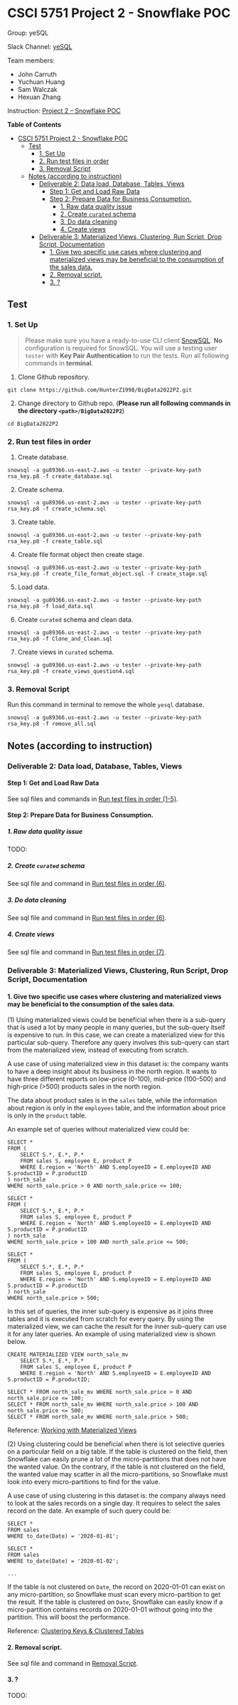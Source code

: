 # CSCI 5751 Project 2 - Snowflake POC

Group: yeSQL

Slack Channel: [yeSQL](https://umndataspring2022.slack.com/archives/C02V04QB4F9)

Team members: 
- John Carruth
- Yuchuan Huang
- Sam Walczak
- Hexuan Zhang

Instruction: [Project 2 – Snowflake POC](https://drive.google.com/file/d/18eDxHup4DcRabKuPZ-gJcgGCNsvFwjtj/view?usp=sharing)

**Table of Contents**
- [CSCI 5751 Project 2 - Snowflake POC](#csci-5751-project-2---snowflake-poc)
  - [Test](#test)
    - [1. Set Up](#1-set-up)
    - [2. Run test files in order](#2-run-test-files-in-order)
    - [3. Removal Script](#3-removal-script)
  - [Notes (according to instruction)](#notes-according-to-instruction)
    - [Deliverable 2: Data load, Database, Tables, Views](#deliverable-2-data-load-database-tables-views)
      - [Step 1: Get and Load Raw Data](#step-1-get-and-load-raw-data)
      - [Step 2: Prepare Data for Business Consumption.](#step-2-prepare-data-for-business-consumption)
        - [1. Raw data quality issue](#1-raw-data-quality-issue)
        - [2. Create `curated` schema](#2-create-curated-schema)
        - [3. Do data cleaning](#3-do-data-cleaning)
        - [4. Create views](#4-create-views)
    - [Deliverable 3: Materialized Views, Clustering, Run Script, Drop Script, Documentation](#deliverable-3-materialized-views-clustering-run-script-drop-script-documentation)
      - [1. Give two specific use cases where clustering and materialized views may be beneficial to the consumption of the sales data.](#1-give-two-specific-use-cases-where-clustering-and-materialized-views-may-be-beneficial-to-the-consumption-of-the-sales-data)
      - [2. Removal script.](#2-removal-script)
      - [3. ?](#3-)

## Test
### 1. Set Up
> Please make sure you have a ready-to-use CLI client [SnowSQL](https://docs.snowflake.com/en/user-guide/snowsql.html). **No** configuration is required for SnowSQL. You will use a testing user `tester` with **Key Pair Authentication** to run the tests. Run all following commands in **terminal**.

1. Clone Github repository.
```
git clone https://github.com/HunterZ1998/BigData2022P2.git
```

2. Change directory to Github repo. (**Please run all following commands in the directory `<path>/BigData2022P2`**)
```
cd BigData2022P2
```

### 2. Run test files in order
1. Create database.
```
snowsql -a gu89366.us-east-2.aws -u tester --private-key-path rsa_key.p8 -f create_database.sql
```

2. Create schema.
```
snowsql -a gu89366.us-east-2.aws -u tester --private-key-path rsa_key.p8 -f create_schema.sql
```

3. Create table.
```
snowsql -a gu89366.us-east-2.aws -u tester --private-key-path rsa_key.p8 -f create_table.sql
```

4. Create file format object then create stage.
```
snowsql -a gu89366.us-east-2.aws -u tester --private-key-path rsa_key.p8 -f create_file_format_object.sql -f create_stage.sql
```

5. Load data.
```
snowsql -a gu89366.us-east-2.aws -u tester --private-key-path rsa_key.p8 -f load_data.sql
```

6. Create `curated` schema and clean data.
```
snowsql -a gu89366.us-east-2.aws -u tester --private-key-path rsa_key.p8 -f Clone_and_Clean.sql
```

7. Create views in `curated` schema.
```
snowsql -a gu89366.us-east-2.aws -u tester --private-key-path rsa_key.p8 -f create_views_question4.sql
```


### 3. Removal Script
Run this command in terminal to remove the whole `yesql` database. 
```
snowsql -a gu89366.us-east-2.aws -u tester --private-key-path rsa_key.p8 -f remove_all.sql
```

## Notes (according to instruction)

### Deliverable 2: Data load, Database, Tables, Views
#### Step 1: Get and Load Raw Data
See sql files and commands in [Run test files in order (1-5)](#2-run-test-files-in-order).

#### Step 2: Prepare Data for Business Consumption.
##### 1. Raw data quality issue
TODO:

##### 2. Create `curated` schema
See sql file and command in [Run test files in order (6)](#2-run-test-files-in-order).

##### 3. Do data cleaning
See sql file and command in [Run test files in order (6)](#2-run-test-files-in-order).

##### 4. Create views
See sql file and command in [Run test files in order (7)](#2-run-test-files-in-order).

### Deliverable 3: Materialized Views, Clustering, Run Script, Drop Script, Documentation

#### 1. Give two specific use cases where clustering and materialized views may be beneficial to the consumption of the sales data.

(1) Using materialized views could be beneficial when there is a sub-query that is used a lot by many people in many queries, but the sub-query itself is expensive to run. In this case, we can create a materialized view for this particular sub-query. Therefore any query involves this sub-query can start from the materialized view, instead of executing from scratch. 

A use case of using materialized view in this dataset is: the company wants to have a deep insight about its business in the north region. It wants to have three different reports on low-price (0-100), mid-price (100-500) and high-price (>500) products sales in the north region. 

The data about product sales is in the `sales` table, while the information about region is only in the `employees` table, and the information about price is only in the `product` table. 

An example set of queries without materialized view could be:
```
SELECT *
FROM (
    SELECT S.*, E.*, P.*
    FROM sales S, employee E, product P
    WHERE E.region = 'North' AND S.employeeID = E.employeeID AND S.productID = P.productID
) north_sale
WHERE north_sale.price > 0 AND north_sale.price <= 100;

SELECT *
FROM (
    SELECT S.*, E.*, P.*
    FROM sales S, employee E, product P
    WHERE E.region = 'North' AND S.employeeID = E.employeeID AND S.productID = P.productID
) north_sale
WHERE north_sale.price > 100 AND north_sale.price <= 500;

SELECT *
FROM (
    SELECT S.*, E.*, P.*
    FROM sales S, employee E, product P
    WHERE E.region = 'North' AND S.employeeID = E.employeeID AND S.productID = P.productID
) north_sale
WHERE north_sale.price > 500;
```

In this set of queries, the inner sub-query is expensive as it joins three tables and it is executed from scratch for every query. By using the materialized view, we can cache the result for the inner sub-query can use it for any later queries.  An example of using materialized view is shown below. 

```
CREATE MATERIALIZED VIEW north_sale_mv
    SELECT S.*, E.*, P.*
    FROM sales S, employee E, product P
    WHERE E.region = 'North' AND S.employeeID = E.employeeID AND S.productID = P.productID;

SELECT * FROM north_sale_mv WHERE north_sale.price > 0 AND north_sale.price <= 100;
SELECT * FROM north_sale_mv WHERE north_sale.price > 100 AND north_sale.price <= 500;
SELECT * FROM north_sale_mv WHERE north_sale.price > 500;
```

Reference: [Working with Materialized Views](https://docs.snowflake.com/en/user-guide/views-materialized.html)

(2) Using clustering could be beneficial when there is lot selective queries on a particular field on a big table. If the table is clustered on the field, then Snowflake can easily prune a lot of the micro-partitions that does not have the wanted value. On the contrary, if the table is not clustered on the field, the wanted value may scatter in all the micro-partitions, so Snowflake must look into every micro-partitions to find for the value. 

A use case of using clustering in this dataset is: the company always need to look at the sales records on a single day. It requires to select the sales record on the date. An example of such query could be:
```
SELECT *
FROM sales
WHERE to_date(Date) = '2020-01-01';

SELECT *
FROM sales
WHERE to_date(Date) = '2020-01-02';

...
```

If the table is not clustered on `Date`, the record on 2020-01-01 can exist on any micro-partition, so Snowflake must scan every micro-partition to get the result. If the table is clustered on `Date`, Snowflake can easily know if a micro-partition contains records on 2020-01-01 without going into the partition. This will boost the performance. 

Reference: [Clustering Keys & Clustered Tables](https://docs.snowflake.com/en/user-guide/tables-clustering-keys.html)

#### 2. Removal script.
See sql file and command in [Removal Script](#3-removal-script).

#### 3. ?
TODO: